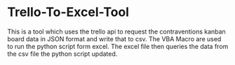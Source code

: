 # Trello-To-Excel-Tool
This is a tool which uses the trello api to request the contraventions kanban board data in JSON format and write that to csv. The VBA Macro are used to run the python script form excel. The excel file then queries the data from the csv file the python script updated.
